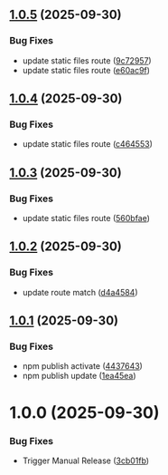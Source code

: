 ## [1.0.5](https://github.com/easingthemes/mocker/compare/v1.0.4...v1.0.5) (2025-09-30)


### Bug Fixes

* update static files route ([9c72957](https://github.com/easingthemes/mocker/commit/9c72957ff80690ce25aebe36d85a4a1d3cc58cca))
* update static files route ([e60ac9f](https://github.com/easingthemes/mocker/commit/e60ac9fa208261771b51453d89221f447a26cfd2))

## [1.0.4](https://github.com/easingthemes/mocker/compare/v1.0.3...v1.0.4) (2025-09-30)


### Bug Fixes

* update static files route ([c464553](https://github.com/easingthemes/mocker/commit/c46455384cc8926a94b6f62fec22b65f980b8209))

## [1.0.3](https://github.com/easingthemes/mocker/compare/v1.0.2...v1.0.3) (2025-09-30)


### Bug Fixes

* update static files route ([560bfae](https://github.com/easingthemes/mocker/commit/560bfae2269f9c930a7a2610651d261c1f1e9992))

## [1.0.2](https://github.com/easingthemes/mocker/compare/v1.0.1...v1.0.2) (2025-09-30)


### Bug Fixes

* update route match ([d4a4584](https://github.com/easingthemes/mocker/commit/d4a45848229a96e6850b4fec8c3f42a721591450))

## [1.0.1](https://github.com/easingthemes/mocker/compare/v1.0.0...v1.0.1) (2025-09-30)


### Bug Fixes

* npm publish activate ([4437643](https://github.com/easingthemes/mocker/commit/44376437f635a6cbbc566ea8df212c0aea1d6b20))
* npm publish update ([1ea45ea](https://github.com/easingthemes/mocker/commit/1ea45ea8d03f2ceb4a9e58c884e3bbcff9a017df))

# 1.0.0 (2025-09-30)


### Bug Fixes

* Trigger Manual Release ([3cb01fb](https://github.com/easingthemes/mocker/commit/3cb01fba31b680d9f05e4de0674628ce42f71590))
